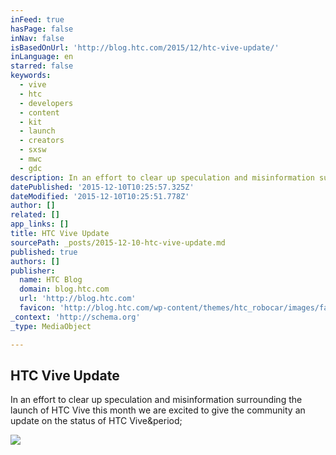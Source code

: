 ```yaml
---
inFeed: true
hasPage: false
inNav: false
isBasedOnUrl: 'http://blog.htc.com/2015/12/htc-vive-update/'
inLanguage: en
starred: false
keywords:
  - vive
  - htc
  - developers
  - content
  - kit
  - launch
  - creators
  - sxsw
  - mwc
  - gdc
description: In an effort to clear up speculation and misinformation surrounding the launch of HTC Vive this month we are excited to give the community an update on its status
datePublished: '2015-12-10T10:25:57.325Z'
dateModified: '2015-12-10T10:25:51.778Z'
author: []
related: []
app_links: []
title: HTC Vive Update
sourcePath: _posts/2015-12-10-htc-vive-update.md
published: true
authors: []
publisher:
  name: HTC Blog
  domain: blog.htc.com
  url: 'http://blog.htc.com'
  favicon: 'http://blog.htc.com/wp-content/themes/htc_robocar/images/favicon.ico'
_context: 'http://schema.org'
_type: MediaObject

---
```

<article style=""><h1>HTC Vive Update</h1><p>In an effort to clear up speculation and misinformation surrounding the launch of HTC Vive this month we are excited to give the community an update on the status of HTC Vive&amp;period;</p><img src="http://blog.htc.com/wp-content/uploads/2015/08/HTC-Vive-Truck-Exterior-B-robot-blog-header.jpg" /></article>